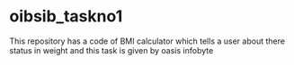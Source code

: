 # oibsib_taskno1
This repository has a code of BMI calculator which tells a user about there status in weight and this task is given by oasis infobyte
